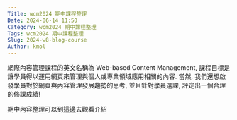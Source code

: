 ```yaml
---
Title: wcm2024 期中課程整理
Date: 2024-06-14 11:50
Category: wcm2024 期中課程整理
Tags: wcm2024 期中課程整理
Slug: 2024-w8-blog-course
Author: kmol
---
```


網際內容管理課程的英文名稱為 Web-based Content Management, 課程目標是讓學員得以運用網頁來管理與個人或專業領域應用相關的內容. 當然, 我們還想啟發學員對於網頁與內容管理發展趨勢的思考, 並且針對學員選課, 評定出一個合理的修課成績!

<!-- PELICAN_END_SUMMARY -->

期中內容整理可以到[這邊]去觀看介紹

[這邊]: https://41223136.github.io/wcm2024/content/%E6%9C%9F%E4%B8%AD%E8%AA%B2%E7%A8%8B%E6%95%B4%E7%90%86.html